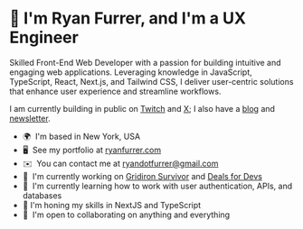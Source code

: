 # 👋 I'm Ryan Furrer, and I'm a UX Engineer

Skilled Front-End Web Developer with a passion for building intuitive and engaging web applications. Leveraging knowledge in JavaScript, TypeScript, React, Next.js, and Tailwind CSS, I deliver user-centric solutions that enhance user experience and streamline workflows.

I am currently building in public on [Twitch](https://www.twitch.tv/ryandotfurrer) and [X](https://twitter.com/ryandotfurrer); I also have a [blog](http://ryanfurrer.com/blog) and [newsletter](https://ryanfurrer.beehiiv.com/?_gl=1*8atz45*_ga*MjA3OTk1MTA5Ni4xNzA2MjQxMjI5*_ga_E6Y4WLQ2EC*MTcwODE4MzA2My4xNS4wLjE3MDgxODMwNjMuNjAuMC43ODE4NjQ5ODA.*_gcl_au*NjMwODcwMzUyLjE3MDYyNDEyMjg.).

*   🌍  I'm based in New York, USA
*   🖥️  See my portfolio at [ryanfurrer.com](http://ryanfurrer.com)
*   ✉️  You can contact me at [ryandotfurrer@gmail.com](mailto:ryandotfurrer@gmail.com)
*   🚀  I'm currently working on [Gridiron Survivor](https://ryanfurrer.com/projects/) and [Deals for Devs](https://www.dealsfordevs.com/)
*   🧠  I'm currently learning how to work with user authentication, APIs, and databases
*   🌱  I'm honing my skills in NextJS and TypeScript
*   🤝  I'm open to collaborating on anything and everything
